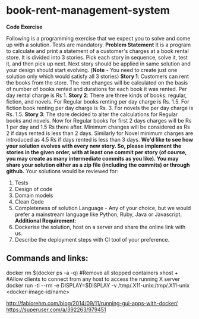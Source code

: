 # book-rent-management-system

**Code Exercise**

Following is a programming exercise that we expect you to solve and come up with a solution. Tests
are mandatory.
**Problem Statement**
It is a program to calculate and print a statement of a customer's charges at a book rental store.
It is divided into 3 stories. Pick each story in sequence, solve it, test it, and then pick up next. Next
story should be applied in same solution and your design should start evolving.
(**Note** - You need to create just one solution only which would satisfy all 3 stories)
**Story 1**:
Customers can rent the books from the store. The rent changes will be calculated on the basis of
number of books rented and durations for each book it was rented. Per day rental charge is Rs 1.
**Story 2**:
There are three kinds of books: regular, fiction, and novels. For Regular books renting per day charge
is Rs. 1.5. For fiction book renting per day charge is Rs. 3. For novels the per day charge is Rs. 1.5.
**Story 3**:
The store decided to alter the calculations for Regular books and novels. Now for Regular books for
first 2 days charges will be Rs 1 per day and 1.5 Rs there after. Minimum changes will be considered
as Rs 2 if days rented is less than 2 days. Similarly for Novel minimum charges are introduced as 4.5
Rs if days rented is less than 3 days.
**We'd like to see how your solution evolves with every new story. So, please implement the
stories in the given order, with at least one commit per story (of course, you may create as
many intermediate commits as you like). You may share your solution either as a zip file
(including the commits) or through github.**
Your solutions would be reviewed for:
1. Tests
2. Design of code
3. Domain models
4. Clean Code
5. Completeness of solution
Language - Any of your choice, but we would prefer a mainstream language like Python, Ruby, Java
or Javascript.
**Additional Requirement**:
1. Dockerise the solution, host on a server and share the online link with us.
2. Describe the deployment steps with CI tool of your preference.


## Commands and links:

docker rm $(docker ps -a -q) #Remove all stopped containers
xhost + #Allow clients to connect from any host to access the running X server
docker run -ti --rm -e DISPLAY=$DISPLAY -v /tmp/.X11-unix:/tmp/.X11-unix <docker-image-id/name>

http://fabiorehm.com/blog/2014/09/11/running-gui-apps-with-docker/
https://superuser.com/a/392263/979451
 
